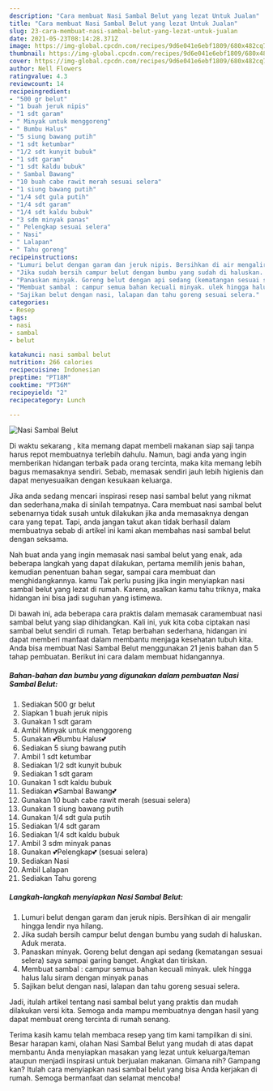 ```yaml
---
description: "Cara membuat Nasi Sambal Belut yang lezat Untuk Jualan"
title: "Cara membuat Nasi Sambal Belut yang lezat Untuk Jualan"
slug: 23-cara-membuat-nasi-sambal-belut-yang-lezat-untuk-jualan
date: 2021-05-23T08:14:28.371Z
image: https://img-global.cpcdn.com/recipes/9d6e041e6ebf1809/680x482cq70/nasi-sambal-belut-foto-resep-utama.jpg
thumbnail: https://img-global.cpcdn.com/recipes/9d6e041e6ebf1809/680x482cq70/nasi-sambal-belut-foto-resep-utama.jpg
cover: https://img-global.cpcdn.com/recipes/9d6e041e6ebf1809/680x482cq70/nasi-sambal-belut-foto-resep-utama.jpg
author: Nell Flowers
ratingvalue: 4.3
reviewcount: 14
recipeingredient:
- "500 gr belut"
- "1 buah jeruk nipis"
- "1 sdt garam"
- " Minyak untuk menggoreng"
- " Bumbu Halus"
- "5 siung bawang putih"
- "1 sdt ketumbar"
- "1/2 sdt kunyit bubuk"
- "1 sdt garam"
- "1 sdt kaldu bubuk"
- " Sambal Bawang"
- "10 buah cabe rawit merah sesuai selera"
- "1 siung bawang putih"
- "1/4 sdt gula putih"
- "1/4 sdt garam"
- "1/4 sdt kaldu bubuk"
- "3 sdm minyak panas"
- " Pelengkap sesuai selera"
- " Nasi"
- " Lalapan"
- " Tahu goreng"
recipeinstructions:
- "Lumuri belut dengan garam dan jeruk nipis. Bersihkan di air mengalir hingga lendir nya hilang."
- "Jika sudah bersih campur belut dengan bumbu yang sudah di haluskan. Aduk merata."
- "Panaskan minyak. Goreng belut dengan api sedang (kematangan sesuai selera) saya sampai garing banget. Angkat dan tiriskan."
- "Membuat sambal : campur semua bahan kecuali minyak. ulek hingga halus lalu siram dengan minyak panas"
- "Sajikan belut dengan nasi, lalapan dan tahu goreng sesuai selera."
categories:
- Resep
tags:
- nasi
- sambal
- belut

katakunci: nasi sambal belut 
nutrition: 266 calories
recipecuisine: Indonesian
preptime: "PT18M"
cooktime: "PT36M"
recipeyield: "2"
recipecategory: Lunch

---
```



![Nasi Sambal Belut](https://img-global.cpcdn.com/recipes/9d6e041e6ebf1809/680x482cq70/nasi-sambal-belut-foto-resep-utama.jpg)

Di waktu  sekarang , kita memang dapat membeli makanan siap saji tanpa harus repot membuatnya terlebih dahulu. Namun, bagi anda yang ingin memberikan hidangan terbaik pada orang tercinta, maka kita memang lebih bagus memasaknya sendiri. Sebab, memasak sendiri jauh lebih higienis dan dapat menyesuaikan dengan kesukaan keluarga.

Jika anda sedang mencari inspirasi resep nasi sambal belut yang nikmat dan sederhana,maka di sinilah tempatnya. Cara membuat nasi sambal belut  sebenarnya tidak susah untuk dilakukan jika anda memasaknya dengan cara yang tepat. Tapi, anda jangan takut akan tidak berhasil dalam membuatnya 
sebab di artikel ini kami akan membahas nasi sambal belut dengan seksama.  



Nah buat anda yang ingin memasak nasi sambal belut yang enak, ada beberapa langkah yang dapat dilakukan, pertama memilih jenis bahan, kemudian penentuan bahan segar, sampai cara membuat dan menghidangkannya. kamu Tak perlu pusing jika ingin menyiapkan nasi sambal belut yang lezat di rumah. Karena, asalkan kamu  tahu triknya, maka hidangan ini bisa jadi suguhan yang istimewa.

Di bawah ini, ada beberapa cara praktis  dalam memasak caramembuat nasi sambal belut yang siap dihidangkan. Kali ini, yuk kita coba ciptakan nasi sambal belut sendiri di rumah. Tetap berbahan sederhana, hidangan ini dapat memberi manfaat dalam membantu menjaga kesehatan tubuh kita. Anda bisa membuat Nasi Sambal Belut menggunakan 21 jenis bahan dan 5 tahap pembuatan. Berikut ini cara dalam membuat hidangannya.

<!--inarticleads1-->

##### Bahan-bahan dan bumbu yang digunakan dalam pembuatan Nasi Sambal Belut:

1. Sediakan 500 gr belut
1. Siapkan 1 buah jeruk nipis
1. Gunakan 1 sdt garam
1. Ambil  Minyak untuk menggoreng
1. Gunakan  💕Bumbu Halus💕
1. Sediakan 5 siung bawang putih
1. Ambil 1 sdt ketumbar
1. Sediakan 1/2 sdt kunyit bubuk
1. Sediakan 1 sdt garam
1. Gunakan 1 sdt kaldu bubuk
1. Sediakan  💕Sambal Bawang💕
1. Gunakan 10 buah cabe rawit merah (sesuai selera)
1. Gunakan 1 siung bawang putih
1. Gunakan 1/4 sdt gula putih
1. Sediakan 1/4 sdt garam
1. Sediakan 1/4 sdt kaldu bubuk
1. Ambil 3 sdm minyak panas
1. Gunakan  💕Pelengkap💕 (sesuai selera)
1. Sediakan  Nasi
1. Ambil  Lalapan
1. Sediakan  Tahu goreng




<!--inarticleads2-->

##### Langkah-langkah menyiapkan Nasi Sambal Belut:

1. Lumuri belut dengan garam dan jeruk nipis. Bersihkan di air mengalir hingga lendir nya hilang.
1. Jika sudah bersih campur belut dengan bumbu yang sudah di haluskan. Aduk merata.
1. Panaskan minyak. Goreng belut dengan api sedang (kematangan sesuai selera) saya sampai garing banget. Angkat dan tiriskan.
1. Membuat sambal : campur semua bahan kecuali minyak. ulek hingga halus lalu siram dengan minyak panas
1. Sajikan belut dengan nasi, lalapan dan tahu goreng sesuai selera.




Jadi, itulah artikel tentang  nasi sambal belut  yang praktis dan mudah dilakukan versi kita. Semoga anda mampu membuatnya dengan hasil yang dapat membuat oreng tercinta di rumah senang. 

Terima kasih kamu telah membaca resep yang tim kami tampilkan di sini. Besar harapan kami, olahan  Nasi Sambal Belut yang mudah di atas dapat membantu Anda menyiapkan masakan yang lezat untuk keluarga/teman ataupun menjadi inspirasi untuk berjualan makanan. Gimana nih? Gampang kan? Itulah cara menyiapkan nasi sambal belut yang bisa Anda kerjakan di rumah. Semoga bermanfaat dan selamat mencoba!


